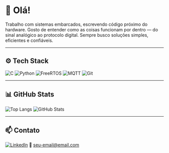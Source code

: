 # 👋 Olá!

Trabalho com sistemas embarcados, escrevendo código próximo do hardware. Gosto de entender como as coisas funcionam por dentro — do sinal analógico ao protocolo digital. Sempre busco soluções simples, eficientes e confiáveis.

---

## ⚙️ Tech Stack

![C](https://img.shields.io/badge/C-00599C?style=flat&logo=c&logoColor=white)
![Python](https://img.shields.io/badge/Python-3776AB?style=flat&logo=python&logoColor=white)
![FreeRTOS](https://img.shields.io/badge/FreeRTOS-004880?style=flat&logo=freertos&logoColor=white)
![MQTT](https://img.shields.io/badge/MQTT-660066?style=flat&logo=mqtt&logoColor=white)
![Git](https://img.shields.io/badge/Git-F05032?style=flat&logo=git&logoColor=white)

---

## 📊 GitHub Stats

![Top Langs](https://github-readme-stats.vercel.app/api/top-langs/?username=SEU_USUARIO&layout=compact&theme=default)
![GitHub Stats](https://github-readme-stats.vercel.app/api?username=SEU_USUARIO&show_icons=true&theme=default)

---

## 📫 Contato

[![LinkedIn](https://img.shields.io/badge/LinkedIn-0077B5?style=flat&logo=linkedin&logoColor=white)](https://www.linkedin.com/in/SEU_LINKEDIN/)
📧 seu-email@email.com
